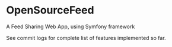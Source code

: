 OpenSourceFeed
==============

A Feed Sharing Web App, using Symfony framework


See commit logs for complete list of features implemented so far.
